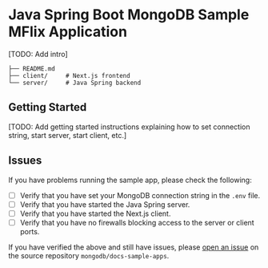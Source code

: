 # Java Spring Boot MongoDB Sample MFlix Application

[TODO: Add intro]

```
├── README.md
├── client/     # Next.js frontend
└── server/     # Java Spring backend
```

## Getting Started

[TODO: Add getting started instructions explaining how to set connection string, start server, start client, etc.]

## Issues

If you have problems running the sample app, please check the following:

- [ ] Verify that you have set your MongoDB connection string in the `.env` file.
- [ ] Verify that you have started the Java Spring server.
- [ ] Verify that you have started the Next.js client.
- [ ] Verify that you have no firewalls blocking access to the server or client ports.

If you have verified the above and still have issues, please
[open an issue](https://github.com/mongodb/docs-sample-apps/issues/new/choose)
on the source repository `mongodb/docs-sample-apps`.
